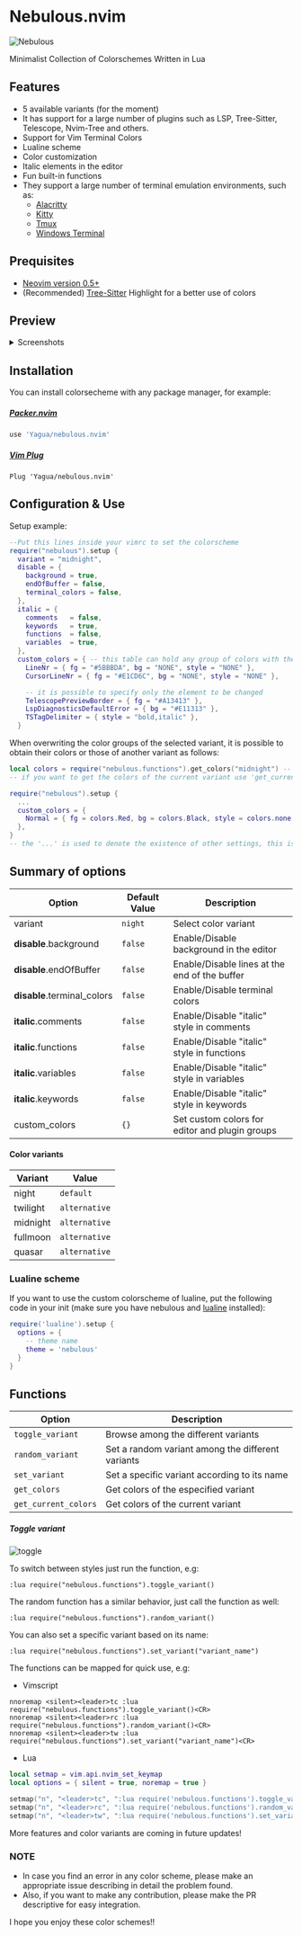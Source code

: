 # Nebulous.nvim

![Nebulous](./media/logo.png)

Minimalist Collection of Colorschemes Written in Lua

## Features

- 5 available variants (for the moment)
- It has support for a large number of plugins such as LSP, Tree-Sitter, Telescope, Nvim-Tree and others.
- Support for Vim Terminal Colors
- Lualine scheme
- Color customization
- Italic elements in the editor
- Fun built-in functions
- They support a large number of terminal emulation environments, such as:
    - [Alacritty](https://github.com/alacritty/alacritty)
    - [Kitty](https://github.com/kovidgoyal/kitty)
    - [Tmux](https://github.com/tmux/tmux)
    - [Windows Terminal](https://github.com/microsoft/terminal)

## Prequisites

- [Neovim version 0.5+](https://github.com/neovim/neovim/releases)
- (Recommended) [Tree-Sitter](https://github.com/nvim-treesitter/nvim-treesitter) Highlight for a better use of colors

## Preview

<details>
<summary>Screenshots</summary>

#### Fullmoon

![fullmoon](./media/fullmoon.gif)

#### Midnight

![midnight](./media/midnight.gif)

#### Twilight

![twilight](./media/twilight.gif)

#### Night

![night](./media/night.gif)

#### Quasar

![quasar](./media/quasar.gif)

</details>

## Installation

You can install colorsecheme with any package manager, for example:

##### [Packer.nvim](https://github.com/wbthomason/packer.nvim)

```lua
use 'Yagua/nebulous.nvim'
```

##### [Vim Plug](https://github.com/junegunn/vim-plug)

```vim
Plug 'Yagua/nebulous.nvim'
```

## Configuration & Use

Setup example:

```lua
--Put this lines inside your vimrc to set the colorscheme
require("nebulous").setup {
  variant = "midnight",
  disable = {
    background = true,
    endOfBuffer = false,
    terminal_colors = false,
  },
  italic = {
    comments   = false,
    keywords   = true,
    functions  = false,
    variables  = true,
  },
  custom_colors = { -- this table can hold any group of colors with their respective values
    LineNr = { fg = "#5BBBDA", bg = "NONE", style = "NONE" },
    CursorLineNr = { fg = "#E1CD6C", bg = "NONE", style = "NONE" },

    -- it is possible to specify only the element to be changed
    TelescopePreviewBorder = { fg = "#A13413" },
    LspDiagnosticsDefaultError = { bg = "#E11313" },
    TSTagDelimiter = { style = "bold,italic" },
  }
```

When overwriting the color groups of the selected variant, it is possible to
obtain their colors or those of another variant as follows:

```lua
local colors = require("nebulous.functions").get_colors("midnight") -- < variant name
-- if you want to get the colors of the current variant use 'get_current_colors()' instead

require("nebulous").setup {
  ...
  custom_colors = {
    Normal = { fg = colors.Red, bg = colors.Black, style = colors.none },
  },
}
-- the '...' is used to denote the existence of other settings, this is not language syntax.
```
## Summary of options

| Option                               | Default Value |  Description                                   |
| -------------------------------------|---------------|------------------------------------------------|
| variant                              | `night`       | Select color variant                           |
| <b>disable</b>.background            | `false`       | Enable/Disable background in the editor        |
| <b>disable</b>.endOfBuffer           | `false`       | Enable/Disable lines at the end of the buffer  |
| <b>disable</b>.terminal_colors       | `false`       | Enable/Disable terminal colors                 |
| <b>italic</b>.comments               | `false`       | Enable/Disable "italic" style in comments      |
| <b>italic</b>.functions              | `false`       | Enable/Disable "italic" style in functions     |
| <b>italic</b>.variables              | `false`       | Enable/Disable "italic" style in variables     |
| <b>italic</b>.keywords               | `false`       | Enable/Disable "italic" style in keywords      |
| custom_colors                        | `{}`          | Set custom colors for editor and plugin groups |

#### Color variants

| Variant             | Value         |
| --------------------| --------------|
| night               | `default`     |
| twilight            | `alternative` |
| midnight            | `alternative` |
| fullmoon            | `alternative` |
| quasar              | `alternative` |

### Lualine scheme

If you want to use the custom colorscheme of lualine, put the following code in
your init (make sure you have nebulous and [lualine](https://github.com/hoob3rt/lualine.nvim)
installed):

```lua
require('lualine').setup {
  options = {
    -- theme name
    theme = 'nebulous'
  }
}
```

## Functions

| Option                               |  Description                                      |
| -------------------------------------|---------------------------------------------------|
| `toggle_variant`                     | Browse among the different variants               |
| `random_variant`                     | Set a random variant among the different variants |
| `set_variant`                        | Set a specific variant according to its name      |
| `get_colors`                         | Get colors of the especified variant              |
| `get_current_colors`                 | Get colors of the current variant                 |


##### Toggle variant
![toggle](./media/toggle_variant.gif)

To switch between styles just run the function, e.g:

```vim
:lua require("nebulous.functions").toggle_variant()
```

The random function has a similar behavior, just call the function as well:

```vim
:lua require("nebulous.functions").random_variant()
```

You can also set a specific variant based on its name:

```vim
:lua require("nebulous.functions").set_variant("variant_name")
```

The functions can be mapped for quick use, e.g:

- Vimscript

```vim
nnoremap <silent><leader>tc :lua require("nebulous.functions").toggle_variant()<CR>
nnoremap <silent><leader>rc :lua require("nebulous.functions").random_variant()<CR>
nnoremap <silent><leader>tw :lua require("nebulous.functions").set_variant("variant_name")<CR>
```

- Lua

```lua
local setmap = vim.api.nvim_set_keymap
local options = { silent = true, noremap = true }

setmap("n", "<leader>tc", ":lua require('nebulous.functions').toggle_variant()<CR>", options)
setmap("n", "<leader>rc", ":lua require('nebulous.functions').random_variant()<CR>", options)
setmap("n", "<leader>tw", ":lua require('nebulous.functions').set_variant('variant_name')<CR>", options)
```

More features and color variants are coming in future updates!

### NOTE
- In case you find an error in any color scheme, please make an appropriate issue describing in detail the problem found.
- Also, if you want to make any contribution, please make the PR descriptive for easy integration.

I hope you enjoy these color schemes!!
